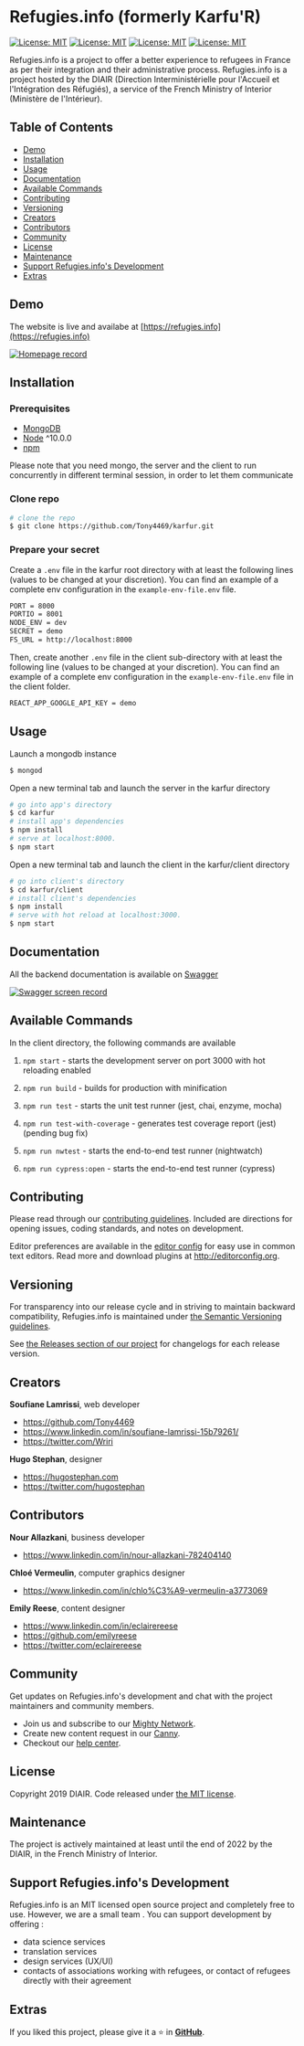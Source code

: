 # Refugies.info (formerly Karfu'R)

[![License: MIT](https://img.shields.io/badge/License-MIT-yellow.svg)](https://opensource.org/licenses/MIT)
[![License: MIT](https://img.shields.io/badge/Programme-Entrepreneurs_d'intérêt_général-blue.svg)](https://entrepreneur-interet-general.etalab.gouv.fr)
[![License: MIT](https://img.shields.io/badge/Promo-2019-blueviolet.svg)](https://entrepreneur-interet-general.etalab.gouv.fr/defis.html)
[![License: MIT](https://img.shields.io/badge/Défi-KarfuR-success.svg)](https://entrepreneur-interet-general.etalab.gouv.fr/defis/2019/karfur.html)

Refugies.info is a project to offer a better experience to refugees in France as per their integration and their administrative process. Refugies.info is a project hosted by the DIAIR (Direction Interministérielle pour l'Accueil et l'Intégration des Réfugiés), a service of the French Ministry of Interior (Ministère de l'Intérieur).

## Table of Contents

* [Demo](#demo)
* [Installation](#installation)
* [Usage](#usage)
* [Documentation](#documentation)
* [Available Commands](#available-commands)
* [Contributing](#contributing)
* [Versioning](#versioning)
* [Creators](#creators)
* [Contributors](#creators)
* [Community](#community)
* [License](#license)
* [Maintenance](#maintenance)
* [Support Refugies.info's Development](#support-refugies-infos-development)
* [Extras](#extras)

## Demo
The website is live and availabe at [https://refugies.info](https://refugies.info)

[![Homepage record](https://img.youtube.com/vi/o_qg4pDW0v8/0.jpg)](https://www.youtube.com/watch?v=o_qg4pDW0v8)

## Installation

### Prerequisites
- [MongoDB](https://treehouse.github.io/installation-guides/mac/mongo-mac.html)
- [Node](https://nodejs.org/en/download/) ^10.0.0
- [npm](https://nodejs.org/en/download/package-manager/)

Please note that you need mongo, the server and the client to run concurrently in different terminal session, in order to let them communicate

### Clone repo

``` bash
# clone the repo
$ git clone https://github.com/Tony4469/karfur.git
```

### Prepare your secret

Create a `.env` file in the karfur root directory with at least the following lines (values to be changed at your discretion). You can find an example of a complete env configuration in the `example-env-file.env` file.

```bash
PORT = 8000
PORTIO = 8001
NODE_ENV = dev
SECRET = demo
FS_URL = http://localhost:8000
```

Then, create another `.env` file in the client sub-directory with at least the following line (values to be changed at your discretion). You can find an example of a complete env configuration in the `example-env-file.env` file in the client folder.

```bash
REACT_APP_GOOGLE_API_KEY = demo
```

## Usage

Launch a mongodb instance
``` bash
$ mongod
```
Open a new terminal tab and launch the server in the karfur directory
``` bash
# go into app's directory
$ cd karfur
# install app's dependencies
$ npm install
# serve at localhost:8000.
$ npm start
```
Open a new terminal tab and launch the client in the karfur/client directory
``` bash
# go into client's directory
$ cd karfur/client
# install client's dependencies
$ npm install
# serve with hot reload at localhost:3000.
$ npm start
```

## Documentation
All the backend documentation is available on [Swagger](https://app.swaggerhub.com/apis-docs/DIAIR/Refugies.info/1.0.0)

[![Swagger screen record](https://img.youtube.com/vi/wx0mL7NG9VA/0.jpg)](https://www.youtube.com/watch?v=wx0mL7NG9VA)

## Available Commands

In the client directory, the following commands are available

1. `npm start` - starts the development server on port 3000 with hot reloading enabled

2. `npm run build` - builds for production with minification

3. `npm run test` - starts the unit test runner (jest, chai, enzyme, mocha)

4. `npm run test-with-coverage` - generates test coverage report (jest) (pending bug fix)

5. `npm run nwtest` - starts the end-to-end test runner (nightwatch)

6. `npm run cypress:open` - starts the end-to-end test runner (cypress)

## Contributing

Please read through our [contributing guidelines](https://github.com/Tony4469/karfur/blob/master/CONTRIBUTING.md). Included are directions for opening issues, coding standards, and notes on development.

Editor preferences are available in the [editor config](https://github.com/Tony4469/karfur/blob/master/.editorconfig) for easy use in common text editors. Read more and download plugins at <http://editorconfig.org>.

## Versioning

For transparency into our release cycle and in striving to maintain backward compatibility, Refugies.info is maintained under [the Semantic Versioning guidelines](http://semver.org/).

See [the Releases section of our project](https://github.com/Tony4469/karfur/releases) for changelogs for each release version.

## Creators

**Soufiane Lamrissi**, web developer

* <https://github.com/Tony4469>
* <https://www.linkedin.com/in/soufiane-lamrissi-15b79261/>
* <https://twitter.com/Wriri>

**Hugo Stephan**, designer

* <https://hugostephan.com>
* <https://twitter.com/hugostephan>

## Contributors

**Nour Allazkani**, business developer

* <https://www.linkedin.com/in/nour-allazkani-782404140>

**Chloé Vermeulin**, computer graphics designer

* <https://www.linkedin.com/in/chlo%C3%A9-vermeulin-a3773069>

**Emily Reese**, content designer

* <https://www.linkedin.com/in/eclairereese>
* <https://github.com/emilyreese>
* <https://twitter.com/eclairereese>

## Community

Get updates on Refugies.info's development and chat with the project maintainers and community members.

- Join us and subscribe to our [Mighty Network](https://refugies-info.mn.co).
- Create new content request in our [Canny](https://refugies.canny.io).
- Checkout our [help center](https://help.refugies.info/fr/).

## License

Copyright 2019 DIAIR. Code released under [the MIT license](https://github.com/Tony4469/karfur/blob/master/LICENSE.md).

## Maintenance

The project is actively maintained at least until the end of 2022 by the DIAIR, in the French Ministry of Interior.

## Support Refugies.info's Development

Refugies.info is an MIT licensed open source project and completely free to use. However, we are a small team . You can support development by offering :
* data science services
* translation services
* design services (UX/UI)
* contacts of associations working with refugees, or contact of refugees directly with their agreement

## Extras
If you liked this project, please give it a ⭐ in [**GitHub**](https://github.com/Tony4469/karfur).
